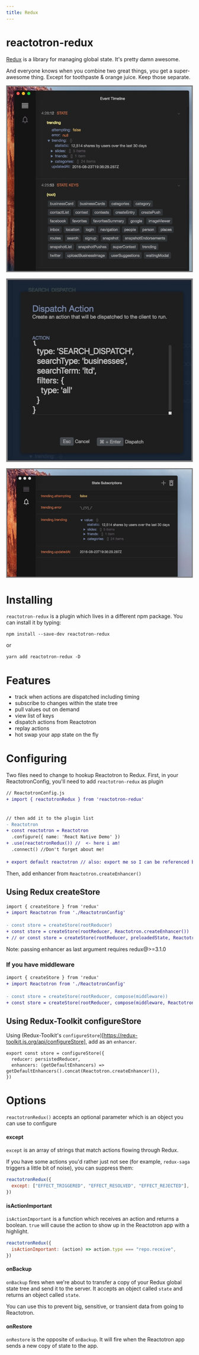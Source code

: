```yaml
---
title: Redux
---
```


# reactotron-redux

[Redux](http://redux.js.org/) is a library for managing global state. It's pretty damn awesome.

And everyone knows when you combine two great things, you get a super-awesome thing. Except for toothpaste & orange juice. Keep those separate.

![Keys and Values](./images/redux/redux-keys-values.jpg)

![Dispatching](./images/redux/dispatching.jpg)

![Subscriptions](./images/redux/subscriptions.jpg)

# Installing

`reactotron-redux` is a plugin which lives in a different npm package. You can install it by typing:

```
npm install --save-dev reactotron-redux
```

or

```
yarn add reactotron-redux -D
```

# Features

- track when actions are dispatched including timing
- subscribe to changes within the state tree
- pull values out on demand
- view list of keys
- dispatch actions from Reactotron
- replay actions
- hot swap your app state on the fly

# Configuring

Two files need to change to hookup Reactotron to Redux. First, in your
ReactotronConfig, you'll need to add `reactotron-redux` as plugin

```diff
// ReactotronConfig.js
+ import { reactotronRedux } from 'reactotron-redux'


// then add it to the plugin list
- Reactotron
+ const reactotron = Reactotron
  .configure({ name: 'React Native Demo' })
+ .use(reactotronRedux()) //  <- here i am!
  .connect() //Don't forget about me!

+ export default reactotron // also: export me so I can be referenced by Redux store
```

Then, add enhancer from `Reactotron.createEnhancer()`

## Using Redux createStore

```diff
import { createStore } from 'redux'
+ import Reactotron from './ReactotronConfig'

- const store = createStore(rootReducer)
+ const store = createStore(rootReducer, Reactotron.createEnhancer())
+ // or const store = createStore(rootReducer, preloadedState, Reactotron.createEnhancer())
```

Note: passing enhancer as last argument requires redux@>=3.1.0

### If you have middleware

```diff
import { createStore } from 'redux'
+ import Reactotron from './ReactotronConfig'

- const store = createStore(rootReducer, compose(middleware))
+ const store = createStore(rootReducer, compose(middleware, Reactotron.createEnhancer()))
```

## Using Redux-Toolkit configureStore

Using (Redux-Toolkit's `configureStore`)[https://redux-toolkit.js.org/api/configureStore], add as an `enhancer`.

```
export const store = configureStore({
  reducer: persistedReducer,
  enhancers: (getDefaultEnhancers) => getDefaultEnhancers().concat(Reactotron.createEnhancer()),
})

```

# Options

`reactotronRedux()` accepts an optional parameter which is an object you can use
to configure

#### except

`except` is an array of strings that match actions flowing through Redux.

If you have some actions you'd rather just not see (for example, `redux-saga`
triggers a little bit of noise), you can suppress them:

```js
reactotronRedux({
  except: ["EFFECT_TRIGGERED", "EFFECT_RESOLVED", "EFFECT_REJECTED"],
})
```

#### isActionImportant

`isActionImportant` is a function which receives an action and returns a boolean.
`true` will cause the action to show up in the Reactotron app with a highlight.

```js
reactotronRedux({
  isActionImportant: (action) => action.type === "repo.receive",
})
```

#### onBackup

`onBackup` fires when we're about to transfer a copy of your Redux global state
tree and send it to the server. It accepts an object called `state` and returns
an object called `state`.

You can use this to prevent big, sensitive, or transient data from going to
Reactotron.

#### onRestore

`onRestore` is the opposite of `onBackup`. It will fire when the Reactotron app
sends a new copy of state to the app.
